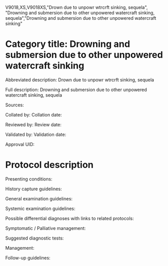 V9018,XS,V9018XS,"Drown due to unpowr wtrcrft sinking, sequela", "Drowning and submersion due to other unpowered watercraft sinking, sequela","Drowning and submersion due to other unpowered watercraft sinking"
# Category title: Drowning and submersion due to other unpowered watercraft sinking

Abbreviated description: Drown due to unpowr wtrcrft sinking, sequela

Full description: Drowning and submersion due to other unpowered watercraft sinking, sequela

Sources:

Collated by:
Collation date:

Reviewed by:
Review date:

Validated by:
Validation date:

Approval UID:

# Protocol description

Presenting conditions:

History capture guidelines:

General examination guidelines:

Systemic examination guidelines:

Possible differential diagnoses with links to related protocols:

Symptomatic / Palliative management:

Suggested diagnostic tests:

Management:

Follow-up guidelines:
